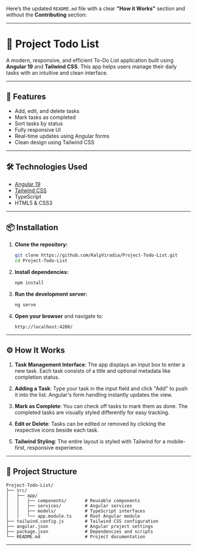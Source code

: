 Here’s the updated `README.md` file with a clear **"How it Works"** section and without the **Contributing** section:

---

# 📝 Project Todo List

A modern, responsive, and efficient To-Do List application built using **Angular 19** and **Tailwind CSS**. This app helps users manage their daily tasks with an intuitive and clean interface.

---

## 🚀 Features

* Add, edit, and delete tasks
* Mark tasks as completed
* Sort tasks by status
* Fully responsive UI
* Real-time updates using Angular forms
* Clean design using Tailwind CSS

---

## 🛠️ Technologies Used

* [Angular 19](https://angular.io/)
* [Tailwind CSS](https://tailwindcss.com/)
* TypeScript
* HTML5 & CSS3

---

## 📦 Installation

1. **Clone the repository:**

   ```bash
   git clone https://github.com/KalpViradia/Project-Todo-List.git
   cd Project-Todo-List
   ```

2. **Install dependencies:**

   ```bash
   npm install
   ```

3. **Run the development server:**

   ```bash
   ng serve
   ```

4. **Open your browser** and navigate to:

   ```
   http://localhost:4200/
   ```

---

## ⚙️ How It Works

1. **Task Management Interface**:
   The app displays an input box to enter a new task. Each task consists of a title and optional metadata like completion status.

2. **Adding a Task**:
   Type your task in the input field and click "Add" to push it into the list. Angular's form handling instantly updates the view.

3. **Mark as Complete**:
   You can check off tasks to mark them as done. The completed tasks are visually styled differently for easy tracking.

4. **Edit or Delete**:
   Tasks can be edited or removed by clicking the respective icons beside each task.

5. **Tailwind Styling**:
   The entire layout is styled with Tailwind for a mobile-first, responsive experience.

---

## 📁 Project Structure

```
Project-Todo-List/
├── src/
│   ├── app/
│   │   ├── components/       # Reusable components
│   │   ├── services/         # Angular services
│   │   ├── models/           # TypeScript interfaces
│   │   └── app.module.ts     # Root Angular module
├── tailwind.config.js        # Tailwind CSS configuration
├── angular.json              # Angular project settings
├── package.json              # Dependencies and scripts
└── README.md                 # Project documentation
```

---
